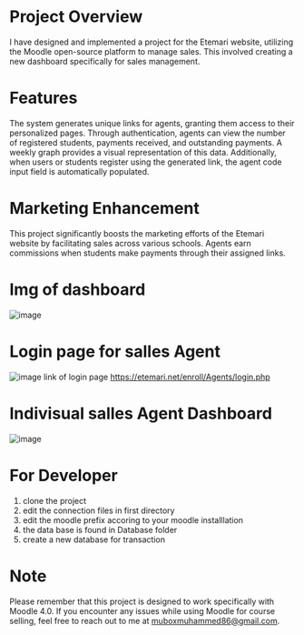 # Project Overview
I have designed and implemented a project for the Etemari website, utilizing the Moodle open-source platform to manage sales. This involved creating a new dashboard specifically for sales management.

# Features
The system generates unique links for agents, granting them access to their personalized pages. Through authentication, agents can view the number of registered students, payments received, and outstanding payments. A weekly graph provides a visual representation of this data. Additionally, when users or students register using the generated link, the agent code input field is automatically populated.

# Marketing Enhancement
This project significantly boosts the marketing efforts of the Etemari website by facilitating sales across various schools. Agents earn commissions when students make payments through their assigned links.
# Img of dashboard
![image](https://github.com/user-attachments/assets/cac40a03-d8f6-4a91-8b51-84ec3619645e)
# Login page for salles Agent
![image](https://github.com/user-attachments/assets/bc6f17d9-9a06-468b-b42a-03230063c3b5)
link of login page https://etemari.net/enroll/Agents/login.php
# Indivisual salles Agent Dashboard
![image](https://github.com/user-attachments/assets/1ad3beee-1e28-4111-8062-a334fa5c4ea8)

# For Developer
1. clone the project
2. edit the connection files in first directory
3. edit the moodle prefix accoring to your moodle installlation
4. the data base is found in Database folder
5. create a new database for transaction
# Note
Please remember that this project is designed to work specifically with Moodle 4.0. If you encounter any issues while using Moodle for course selling,
feel free to reach out to me at muboxmuhammed86@gmail.com.

